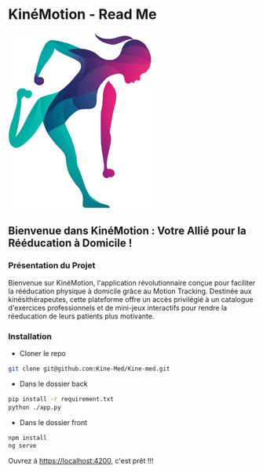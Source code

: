 # KinéMotion - Read Me
![Logo](https://github.com/Kine-Med/Kine-med/blob/master/front/src/assets/Icon.png)

## Bienvenue dans KinéMotion : Votre Allié pour la Rééducation à Domicile !

### Présentation du Projet

Bienvenue sur KinéMotion, l'application révolutionnaire conçue pour faciliter la rééducation physique à domicile grâce au Motion Tracking. Destinée aux kinésithérapeutes, cette plateforme offre un accès privilégié à un catalogue d'exercices professionnels et de mini-jeux interactifs pour rendre la réeducation de leurs patients plus motivante.


### Installation

- Cloner le repo
```bash
git clone git@github.com:Kine-Med/Kine-med.git
```
- Dans le dossier back
```bash
pip install -r requirement.txt
python ./app.py
```

- Dans le dossier front
```bash
npm install
ng serve
```
Ouvrez à <https://localhost:4200>, c'est prêt !!!



